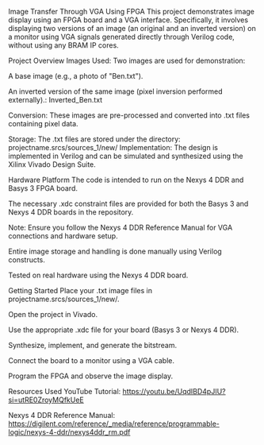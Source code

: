 Image Transfer Through VGA Using FPGA
This project demonstrates image display using an FPGA board and a VGA interface. Specifically, it involves displaying two versions of an image (an original and an inverted version) on a monitor using VGA signals generated directly through Verilog code, without using any BRAM IP cores.

Project Overview
Images Used: Two images are used for demonstration:

A base image (e.g., a photo of "Ben.txt").

An inverted version of the same image (pixel inversion performed externally).: Inverted_Ben.txt

Conversion: These images are pre-processed and converted into .txt files containing pixel data.

Storage: The .txt files are stored under the directory:
projectname.srcs/sources_1/new/
Implementation: The design is implemented in Verilog and can be simulated and synthesized using the Xilinx Vivado Design Suite.

Hardware Platform
The code is intended to run on the Nexys 4 DDR and Basys 3 FPGA board.

The necessary .xdc constraint files are provided for both the Basys 3 and Nexys 4 DDR boards in the repository.

Note: Ensure you follow the Nexys 4 DDR Reference Manual for VGA connections and hardware setup.

Entire image storage and handling is done manually using Verilog constructs.

Tested on real hardware using the Nexys 4 DDR board.

Getting Started
Place your .txt image files in projectname.srcs/sources_1/new/.

Open the project in Vivado.

Use the appropriate .xdc file for your board (Basys 3 or Nexys 4 DDR).

Synthesize, implement, and generate the bitstream.

Connect the board to a monitor using a VGA cable.

Program the FPGA and observe the image display.

Resources Used
YouTube Tutorial: https://youtu.be/UqdIBD4pJIU?si=utRE0ZroyMQfkUeE

Nexys 4 DDR Reference Manual: https://digilent.com/reference/_media/reference/programmable-logic/nexys-4-ddr/nexys4ddr_rm.pdf

